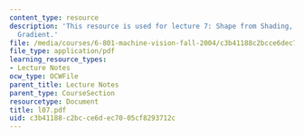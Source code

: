 ```yaml
---
content_type: resource
description: 'This resource is used for lecture 7: Shape from Shading, Shape from
  Gradient.'
file: /media/courses/6-801-machine-vision-fall-2004/c3b41188c2bcce6dec7005cf8293712c_l07.pdf
file_type: application/pdf
learning_resource_types:
- Lecture Notes
ocw_type: OCWFile
parent_title: Lecture Notes
parent_type: CourseSection
resourcetype: Document
title: l07.pdf
uid: c3b41188-c2bc-ce6d-ec70-05cf8293712c
---
```

